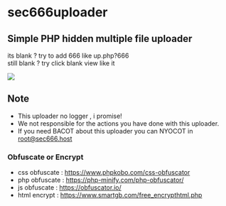 # sec666uploader

## Simple PHP hidden multiple file uploader

its blank ? try to add 666 like up.php?666<br>
still blank ? try click blank view like it<br>

![](https://github.com/secghost/sec666uploader/blob/main/666.gif)

## Note

- This uploader no logger , i promise!
- We not responsible for the actions you have done with this uploader.
- If you need BACOT about this uploader you can NYOCOT in root@sec666.host

### Obfuscate or Encrypt
- css obfuscate : https://www.phpkobo.com/css-obfuscator
- php obfuscate : https://php-minify.com/php-obfuscator/
- js obfuscate : https://obfuscator.io/
- html encrypt : https://www.smartgb.com/free_encrypthtml.php
